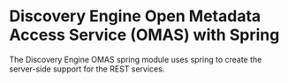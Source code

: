 <!-- SPDX-License-Identifier: CC-BY-4.0 -->
<!-- Copyright Contributors to the ODPi Egeria project. -->

# Discovery Engine Open Metadata Access Service (OMAS) with Spring

The Discovery Engine OMAS spring module uses spring to create the server-side support for the REST services.